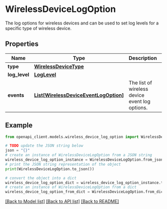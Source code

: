 # WirelessDeviceLogOption

The log options for wireless devices and can be used to set log levels for a specific type of wireless device.

## Properties

Name | Type | Description | Notes
------------ | ------------- | ------------- | -------------
**type** | [**WirelessDeviceType**](WirelessDeviceType.md) |  | 
**log_level** | [**LogLevel**](LogLevel.md) |  | 
**events** | [**List[WirelessDeviceEventLogOption]**](WirelessDeviceEventLogOption.md) | The list of wireless device event log options. | [optional] 

## Example

```python
from openapi_client.models.wireless_device_log_option import WirelessDeviceLogOption

# TODO update the JSON string below
json = "{}"
# create an instance of WirelessDeviceLogOption from a JSON string
wireless_device_log_option_instance = WirelessDeviceLogOption.from_json(json)
# print the JSON string representation of the object
print(WirelessDeviceLogOption.to_json())

# convert the object into a dict
wireless_device_log_option_dict = wireless_device_log_option_instance.to_dict()
# create an instance of WirelessDeviceLogOption from a dict
wireless_device_log_option_from_dict = WirelessDeviceLogOption.from_dict(wireless_device_log_option_dict)
```
[[Back to Model list]](../README.md#documentation-for-models) [[Back to API list]](../README.md#documentation-for-api-endpoints) [[Back to README]](../README.md)



